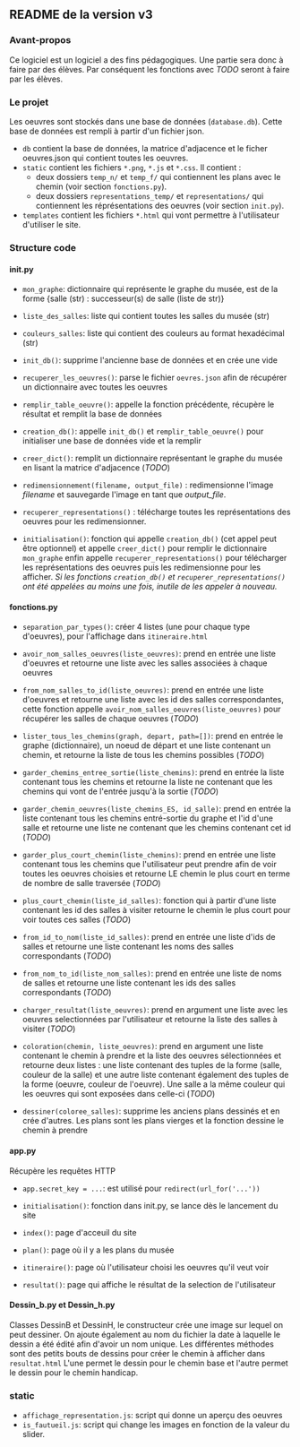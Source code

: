 ## README de la version v3

### Avant-propos

Ce logiciel est un logiciel a des fins pédagogiques. Une partie sera donc à faire par des élèves. Par conséquent les fonctions avec <em> TODO </em> seront à faire par les élèves. 

### Le projet 
Les oeuvres sont stockés dans une base de données (```database.db```). Cette base de données est rempli à partir d'un fichier json.
* ```db``` contient la base de données, la matrice d'adjacence et le ficher oeuvres.json qui contient toutes les oeuvres.
* ```static``` contient les fichiers ```*.png```, ```*.js``` et ```*.css```. 
  Il contient : 
    - deux dossiers ```temp_n/``` et ```temp_f/``` qui contiennent les plans avec le chemin (voir section ```fonctions.py```).
    - deux dossiers ```representations_temp/``` et ```representations/``` qui contiennent les réprésentations des oeuvres (voir section ```init.py```).
* ```templates``` contient les fichiers ```*.html``` qui vont permettre à l'utilisateur d'utiliser le site.

### Structure code
#### init.py
* ```mon_graphe```: dictionnaire qui représente le graphe du musée, est de la forme {salle (str) : successeur(s) de salle (liste de str)}
* ```liste_des_salles```: liste qui contient toutes les salles du musée (str)
* ```couleurs_salles```: liste qui contient des couleurs au format hexadécimal (str) 


* ```init_db()```: supprime l'ancienne base de données et en crée une vide
* ```recuperer_les_oeuvres()```: parse le fichier ```oevres.json``` afin de récupérer un dictionnaire avec toutes les oeuvres
* ```remplir_table_oeuvre()```: appelle la fonction précédente, récupère le résultat et remplit la base de données
* ```creation_db()```: appelle ```init_db()``` et ```remplir_table_oeuvre()``` pour initialiser une base de données vide et la remplir
* ```creer_dict()```: remplit un dictionnaire représentant le graphe du musée en lisant la matrice d'adjacence (<em>TODO</em>)
* ```redimensionnement(filename, output_file)``` : redimensionne l'image <em>filename</em> et sauvegarde l'image en tant que <em>output_file</em>.
* ```recuperer_representations()``` : télécharge toutes les représentations des oeuvres pour les redimensionner. 
* ```initialisation()```: fonction qui appelle ```creation_db()``` (cet appel peut être optionnel) et appelle ```creer_dict()``` pour remplir le dictionnaire ```mon_graphe``` enfin appelle ```recuperer_representations()``` pour télécharger les représentations des oeuvres puis les redimensionne pour les afficher. <em>Si les fonctions ```creation_db()``` et ```recuperer_representations()``` ont été appelées au moins une fois, inutile de les appeler à nouveau.</em>

#### fonctions.py
* ```separation_par_types()```: créer 4 listes (une pour chaque type d'oeuvres), pour l'affichage dans ```itineraire.html```
* ```avoir_nom_salles_oeuvres(liste_oeuvres)```: prend en entrée une liste d'oeuvres et retourne une liste avec les salles associées à chaque oeuvres
* ```from_nom_salles_to_id(liste_oeuvres)```: prend en entrée une liste d'oeuvres et retourne une liste avec les id des salles correspondantes, cette fonction appelle ```avoir_nom_salles_oeuvres(liste_oeuvres)``` pour récupérer les salles de chaque oeuvres (<em>TODO</em>)  


* ```lister_tous_les_chemins(graph, depart, path=[])```: prend en entrée le graphe (dictionnaire), un noeud de départ et une liste contenant un chemin, et retourne la liste de tous les chemins possibles (<em>TODO</em>)
* ```garder_chemins_entree_sortie(liste_chemins)```: prend en entrée la liste contenant tous les chemins et retourne la liste ne contenant que les chemins qui vont de l'entrée jusqu'à la sortie (<em>TODO</em>)
* ```garder_chemin_oeuvres(liste_chemins_ES, id_salle)```: prend en entrée la liste contenant tous les chemins entré-sortie du graphe et l'id d'une salle et retourne une liste ne contenant que les chemins contenant cet id (<em>TODO</em>)
* ```garder_plus_court_chemin(liste_chemins)```: prend en entrée une liste contenant tous les chemins que l'utilisateur peut prendre afin de voir toutes les oeuvres choisies et retourne LE chemin le plus court en terme de nombre de salle traversée (<em>TODO</em>)
* ```plus_court_chemin(liste_id_salles)```: fonction qui à partir d'une liste contenant les id des salles à visiter retourne le chemin le plus court pour voir toutes ces salles (<em>TODO</em>)


* ```from_id_to_nom(liste_id_salles)```: prend en entrée une liste d'ids de salles et retourne une liste contenant les noms des salles correspondants (<em>TODO</em>)
* ```from_nom_to_id(liste_nom_salles)```: prend en entrée une liste de noms de salles et retourne une liste contenant les ids des salles correspondants (<em>TODO</em>)
* ```charger_resultat(liste_oeuvres)```: prend en argument une liste avec les oeuvres selectionnées par l'utilisateur et retourne la liste des salles à visiter (<em>TODO</em>)
* ```coloration(chemin, liste_oeuvres)```: prend en argument une liste contenant le chemin à prendre et la liste des oeuvres sélectionnées et retourne deux listes : une liste contenant des tuples de la forme (salle, couleur de la salle) et une autre liste  contenant également des tuples de la forme (oeuvre, couleur de l'oeuvre). Une salle a la même couleur qui les oeuvres qui sont exposées dans celle-ci (<em>TODO</em>)
* ```dessiner(coloree_salles)```: supprime les anciens plans dessinés et en crée d'autres. Les plans sont les plans vierges et la fonction dessine le chemin à prendre


#### app.py
Récupère les requêtes HTTP
* ```app.secret_key = ...```: est utilisé pour ```redirect(url_for('...'))```


* ```initialisation()```: fonction dans init.py, se lance dès le lancement du site 
* ```index()```: page d'acceuil du site 
* ```plan()```: page où il y a les plans du musée
* ```itineraire()```: page où l'utilisateur choisi les oeuvres qu'il veut voir
* ```resultat()```: page qui affiche le résultat de la selection de l'utilisateur

#### Dessin_b.py et Dessin_h.py

Classes DessinB et DessinH, le constructeur crée une image sur lequel on peut dessiner. On ajoute également au nom du fichier la date à laquelle le dessin a été édité afin d'avoir un nom unique. Les différentes méthodes sont des petits bouts de dessins pour créer le chemin à afficher dans ```resultat.html```
L'une permet le dessin pour le chemin base et l'autre permet le dessin pour le chemin handicap.

### static

* ```affichage_representation.js```: script qui donne un aperçu des oeuvres
* ```is_fautueil.js```: script qui change les images en fonction de la valeur du slider. 
